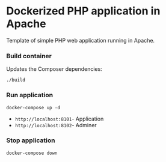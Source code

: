 # Dockerized PHP application in Apache

Template of simple PHP web application running in Apache.

### Build container

Updates the Composer dependencies:

`./build`

### Run application

`docker-compose up -d`

- `http://localhost:8101`- Application
- `http://localhost:8102`- Adminer

### Stop application

`docker-compose down`